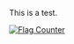 This is a test.

<a href="https://info.flagcounter.com/W633"><img src="https://s11.flagcounter.com/map/W633/size_m/txt_050505/border_87CEEB/pageviews_1/viewers_0/flags_0/" alt="Flag Counter" border="0"></a>

